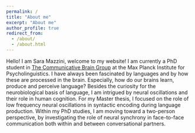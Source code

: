 ```yaml
---
permalink: /
title: "About me"
excerpt: "About me"
author_profile: true
redirect_from: 
  - /about/
  - /about.html
---
```


Hello! I am Sara Mazzini, welcome to my website!
I am currently a PhD student in  [The Communicative Brain Group](https://www.mpi.nl/department/communicative-brain/21) at the Max Planck Institute for Psycholinguistics. 
I have always been fascinated by languages and by how these are processed in the brain. Especially, how do our brains learn, produce and perceive language? 
Besides the curiosity for the neurobiological basis of language, I am intrigued by neural oscillations and their role in human cognition. For my Master thesis, I focused on the role of low frequency neural oscillations in syntactic encoding during language production. Within my PhD studies, I am moving toward a two-person perspective, by investigating the role of neural synchrony in face-to-face communication both within and between conversational partners. 
